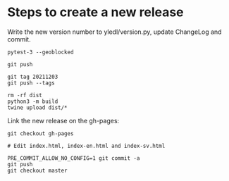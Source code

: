 # Steps to create a new release

Write the new version number to yledl/version.py, update ChangeLog and commit.

```
pytest-3 --geoblocked

git push

git tag 20211203
git push --tags

rm -rf dist
python3 -m build
twine upload dist/*
```

Link the new release on the gh-pages:

```
git checkout gh-pages

# Edit index.html, index-en.html and index-sv.html

PRE_COMMIT_ALLOW_NO_CONFIG=1 git commit -a
git push
git checkout master
```
